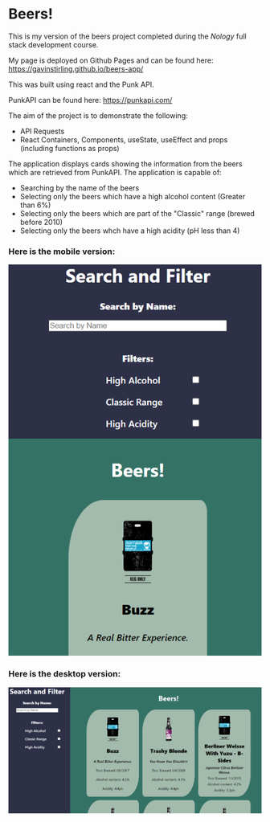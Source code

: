 # Beers!

This is my version of the beers project completed during the _Nology_ full stack development course.

My page is deployed on Github Pages and can be found here: https://gavinstirling.github.io/beers-app/

This was built using react and the Punk API.

PunkAPI can be found here: https://punkapi.com/

The aim of the project is to demonstrate the following:

-   API Requests
-   React Containers, Components, useState, useEffect and props (including functions as props)

The application displays cards showing the information from the beers which are retrieved from PunkAPI. The application is capable of:

-   Searching by the name of the beers
-   Selecting only the beers which have a high alcohol content (Greater than 6%)
-   Selecting only the beers which are part of the "Classic" range (brewed before 2010)
-   Selecting only the beers whch have a high acidity (pH less than 4)

### Here is the mobile version:

![Beers! Mobile Version](./public/mobile-preview.png)

### Here is the desktop version:

![Beers! Desktop Version](./public/desktop-preview.png)
